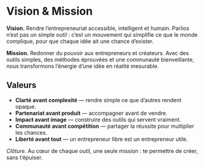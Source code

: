 # Vision & Mission

**Vision.** Rendre l’entrepreneuriat accessible, intelligent et humain. Parlios n’est pas un simple outil : c’est un mouvement qui simplifie ce que le monde complique, pour que chaque idée ait une chance d’exister.

**Mission.** Redonner du pouvoir aux entrepreneurs et créateurs. Avec des outils simples, des méthodes éprouvées et une communauté bienveillante, nous transformons l’énergie d’une idée en réalité mesurable.

## Valeurs
- **Clarté avant complexité** — rendre simple ce que d’autres rendent opaque.  
- **Partenariat avant produit** — accompagner avant de vendre.  
- **Impact avant image** — construire des outils qui servent vraiment.  
- **Communauté avant compétition** — partager la réussite pour multiplier les chances.  
- **Liberté avant tout** — un entrepreneur libre est un entrepreneur utile.

*Clôture.* Au cœur de chaque outil, une seule mission : te permettre de créer, sans t’épuiser.
